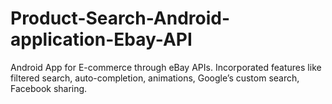 # Product-Search-Android-application-Ebay-API
Android App for E-commerce through eBay APIs. Incorporated features like filtered search, auto-completion, animations, Google’s custom search, Facebook sharing.
